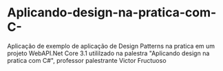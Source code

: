 # Aplicando-design-na-pratica-com-C-
Aplicação de exemplo de aplicação de Design Patterns na pratica  em um projeto WebAPI.Net Core 3.1 utililzado na palestra "Aplicando design na pratica com C#", professor palestrante Victor Fructuoso
